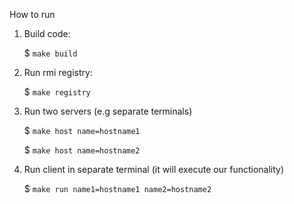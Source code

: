 How to run

1. Build code:

    $ ```make build```

2. Run rmi registry:

    $ ```make registry```

3. Run two servers (e.g separate terminals)

    $ ```make host name=hostname1```

    $ ```make host name=hostname2```

4. Run client in separate terminal (it will execute our functionality)

    $ ```make run name1=hostname1 name2=hostname2```   
